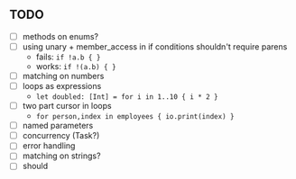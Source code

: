 ## TODO

- [ ] methods on enums?
- [ ] using unary + member_access in if conditions shouldn't require parens
  - fails: `if !a.b { }`
  - works: `if !(a.b) { }`
- [ ] matching on numbers
- [ ] loops as expressions
  - `let doubled: [Int] = for i in 1..10 { i * 2 }`
- [ ] two part cursor in loops
  - `for person,index in employees { io.print(index) }`
- [ ] named parameters
- [ ] concurrency (Task?)
- [ ] error handling
- [ ] matching on strings?
- [ ] should

